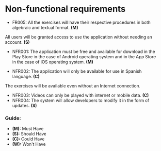 # Non-functional requirements

* FR005: All the exercises will have their respective procedures in both algebraic and textual format. **(M)**


All users will be granted access to use the application without needing an account. **(S)**

* NFR001: The application must be free and available for download in the Play Store in the case of Android operating system and in the App Store in the case of iOS operating system. **(M)**

* NFR002: The application will only be available for use in Spanish language. **(C)**


The exercises will be available even without an Internet connection.

* NFR003: Videos can only be played with internet or mobile data. **(C)**
* NFR004: The system will allow developers to modify it in the form of updates. **(S)**

### Guide:
+ **(M):** Must Have
+ **(S):** Should Have
+ **(C):** Could Have
+ **(W):** Won't Have

